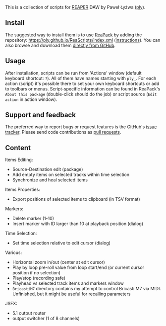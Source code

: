 This is a collection of scripts for [REAPER](http://reaper.fm/) DAW by Paweł Łyżwa ([ply](https://github.com/ply/)).

## Install

The suggested way to install them is to use [ReaPack](https://reapack.com/)
by adding the repository: <https://ply.github.io/ReaScripts/index.xml> ([instructions](https://reapack.com/user-guide)).
You can also browse and download them [directly from GitHub](https://github.com/ply/ReaScripts).

## Usage

After installation, scripts can be run from 'Actions' window (default keyboard shortcut: `?`). All of them have names starting with `ply_`. For each action (script) it's possible there to set your own keyboard shortcuts or add to toolbars or menus. Script-specific information can be found in ReaPack's `About this package` (double-click should do the job) or script source (`Edit action` in action window).

## Support and feedback

The preferred way to report bugs or request features is the GitHub's [issue tracker](https://github.com/ply/ReaScripts/issues).
Please send code contributions as [pull requests](https://github.com/ply/ReaScripts/pulls).

## Content

Items Editing:
 - Source-Destination edit (package)
 - Add empty items on selected tracks within time selection
 - Synchronize and heal selected items

Items Properties:
 - Export positions of selected items to clipboard (in TSV format)

Markers:
 - Delete marker (1-10)
 - Insert marker with ID larger than 10 at playback position (dialog)

Time Selection:
 - Set time selection relative to edit cursor (dialog)

Various:
 - Horizontal zoom in/out (center at edit cursor)
 - Play by loop pre-roll value from loop start/end (or current cursor position if no selection)
 - Play/stop (recording safe)
 - Playhead vs selected track items and markers window
 - `BricastiM7` directory contains my attempt to control Bricasti M7 via MIDI. Unfinished, but it might be useful for recalling parameters

JSFX:
  - 5.1 output router
  - output switcher (1 of 8 channels)
